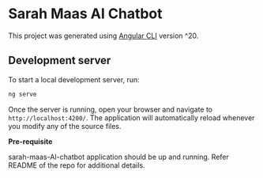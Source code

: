 # Sarah Maas AI Chatbot

This project was generated using [Angular CLI](https://github.com/angular/angular-cli) version ^20.

## Development server

To start a local development server, run:

```bash
ng serve
```

Once the server is running, open your browser and navigate to `http://localhost:4200/`. The application will automatically reload whenever you modify any of the source files.

**Pre-requisite**

sarah-maas-AI-chatbot application should be up and running. Refer README of the repo for additional details.
